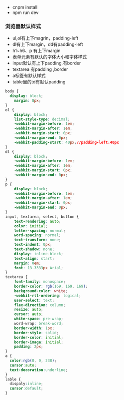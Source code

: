 * cnpm install
* npm run dev
### 浏览器默认样式

  - ul,ol有上下magrin，padding-left
  - dl有上下margin，dd有padding-left
  - h1~h6、p 有上下margin
  - 表单元素有默认的字体大小和字体样式
  - input默认有上下padding,有border
  - textarea 有padding ,border
  - a标签有默认样式
  - table里的td有默认padding
```css
body {
  display: block;
    margin: 8px;
}
ol {
    display: block;
    list-style-type: decimal;
    -webkit-margin-before: 1em;
    -webkit-margin-after: 1em;
    -webkit-margin-start: 0px;
    -webkit-margin-end: 0px;
    -webkit-padding-start: 40px;//padding-left:40px
}
dl {
    display: block;
    -webkit-margin-before: 1em;
    -webkit-margin-after: 1em;
    -webkit-margin-start: 0px;
    -webkit-margin-end: 0px;
}
p {
    display: block;
    -webkit-margin-before: 1em;
    -webkit-margin-after: 1em;
    -webkit-margin-start: 0px;
    -webkit-margin-end: 0px;
}
input, textarea, select, button {
    text-rendering: auto;
    color: initial;
    letter-spacing: normal;
    word-spacing: normal;
    text-transform: none;
    text-indent: 0px;
    text-shadow: none;
    display: inline-block;
    text-align: start;
    margin: 0em;
    font: 13.3333px Arial;
}
textarea {
    font-family: monospace;
    border-color: rgb(169, 169, 169);
    background-color: white;
    -webkit-rtl-ordering: logical;
    user-select: text;
    flex-direction: column;
    resize: auto;
    cursor: auto;
    white-space: pre-wrap;
    word-wrap: break-word;
    border-width: 1px;
    border-style: solid;
    border-color: initial;
    border-image: initial;
    padding: 2px;
}
a {
  color:rgb(0, 0, 238);
  cursor:auto;
  text-decoration:underline;
}
lable {
  dispaly:inline;
  cursor:default;
}
```

